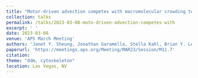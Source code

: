 ```yaml
---
title: "Motor-driven advection competes with macromolecular crowding to drive spatiotemporally heterogeneous transport in cytoskeleton composites"
collection: talks
permalink: /talks/2023-03-08-moto-driven-advection-competes-with
excerpt: ' '
date: 2023-03-08
venue: 'APS March Meeting'
authors: 'Janet Y. Sheung, Jonathan Garamella, Stella Kahl, Brian Y. Lee, Nadia Schwartz Bolef, Daisy H. Achiriloaie, Jennifer L. Ross, Ryan McGorty, Rae Robertson-Anderson'
paperurl: 'https://meetings.aps.org/Meeting/MAR23/Session/M11.7'
citation: 
theme: "ddm, cytoskeleton"
location: Las Vegas, NV
---
```


